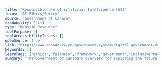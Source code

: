 ```yaml
---
title: "Responsible Use of Artificial Intelligence (AI)"
focus: "AI Ethics/Policy"
source: "Government of Canada"
readability: ["I"]
type: "Website Resource"
toolPurpose: []
toolAccessibilityIssues: []
openSource: true
link: "https://www.canada.ca/en/government/system/digital-government/modern-emerging-technologies/responsible-use-ai.html"
keywords: []
learnTags: ["ethics","fairness","framework","government","inclusivePractice","trust"]
summary: "The Government of Canada's overview for exploring the future of responsible AI in governance. "
---
```


